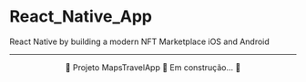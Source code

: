 # React_Native_App
React Native by building a modern NFT Marketplace iOS and Android

---
<div style="text-align: center">
	🚧  Projeto MapsTravelApp 🚀 Em construção...  🚧
</div>
